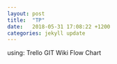 ```yaml
---
layout: post
title:  "TP"
date:   2018-05-31 17:08:22 +1200
categories: jekyll update
---
```

<p>
using:
Trello
GIT Wiki
Flow Chart
</p>
